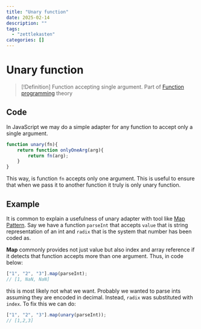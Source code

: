 ```yaml
---
title: "Unary function"
date: 2025-02-14
description: ""
tags: 
  - "zettlekasten"
categories: []
---
```


# Unary function
> [!Definition]
> Function accepting single argument. Part of [Function programming](Function%20programming) theory 

## Code
In JavaScript we may do a simple adapter for any function to accept only a single argument.
```js
function unary(fn){
	return function onlyOneArg(arg){
		return fn(arg);
	}
}
```

This way, is function `fn` accepts only one argument. This is useful to ensure that when we pass it to another function it truly is only unary function.

## Example
It is common to explain a usefulness of unary adapter with tool like [Map Pattern](Map%20Pattern.md). Say we have a function `parseInt` that accepts `value` that is string representation of an int and `radix` that is the system that number has been coded as.

**Map** commonly provides not just value but also index and array reference if it detects that function accepts more than one argument. Thus, in code below:
```js
["1", "2", "3"].map(parseInt);
// [1, NaN, NaN]
```
this is most likely not what we want. Probably we wanted to parse ints assuming they are encoded in decimal. Instead, `radix` was substituted with `index`. To fix this we can do:
```js
["1", "2", "3"].map(unary(parseInt));
// [1,2,3]
```
